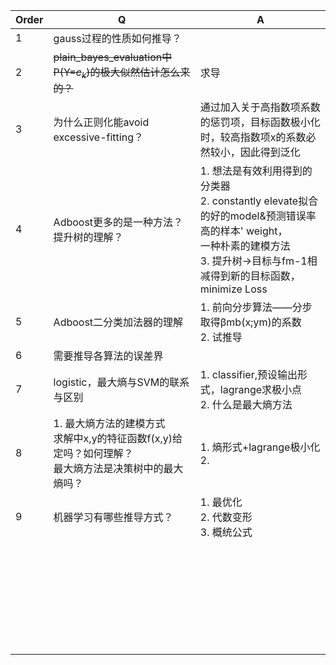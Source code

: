 | Order | Q                                                            | A                                                            |
| ----- | ------------------------------------------------------------ | ------------------------------------------------------------ |
| 1     | gauss过程的性质如何推导？                                    |                                                              |
| 2     | ~~plain\_bayes\_evaluation中P(Y=$c_k$)的极大似然估计怎么来的？~~ | 求导                                                         |
| 3     | 为什么正则化能avoid excessive-fitting？                      | 通过加入关于高指数项系数的惩罚项，目标函数极小化时，较高指数项x的系数必然较小，因此得到泛化 |
| 4     | Adboost更多的是一种方法？<br />提升树的理解？                | 1.  想法是有效利用得到的分类器<br />2. constantly elevate拟合的好的model&预测错误率高的样本' weight，<br />一种朴素的建模方法<br />3. 提升树→目标与fm-1相减得到新的目标函数，minimize Loss |
| 5     | Adboost二分类加法器的理解                                    | 1. 前向分步算法——分步取得βmb(x;ym)的系数<br />2. 试推导      |
| 6     | 需要推导各算法的误差界                                       |                                                              |
| 7     | logistic，最大熵与SVM的联系与区别                            | 1. classifier,预设输出形式，lagrange求极小点<br />2. 什么是最大熵方法 |
| 8     | 1. 最大熵方法的建模方式<br />求解中x,y的特征函数f(x,y)给定吗？如何理解？<br />最大熵方法是决策树中的最大熵吗？ | 1. 熵形式+lagrange极小化<br />2.                             |
| 9     | 机器学习有哪些推导方式？                                     | 1. 最优化<br />2. 代数变形<br />3. 概统公式                  |
|       |                                                              |                                                              |
|       |                                                              |                                                              |
|       |                                                              |                                                              |
|       |                                                              |                                                              |
|       |                                                              |                                                              |
|       |                                                              |                                                              |
|       |                                                              |                                                              |
|       |                                                              |                                                              |
|       |                                                              |                                                              |
|       |                                                              |                                                              |
|       |                                                              |                                                              |
|       |                                                              |                                                              |
|       |                                                              |                                                              |
|       |                                                              |                                                              |
|       |                                                              |                                                              |
|       |                                                              |                                                              |
|       |                                                              |                                                              |
|       |                                                              |                                                              |
|       |                                                              |                                                              |
|       |                                                              |                                                              |
|       |                                                              |                                                              |
|       |                                                              |                                                              |
|       |                                                              |                                                              |
|       |                                                              |                                                              |
|       |                                                              |                                                              |
|       |                                                              |                                                              |
|       |                                                              |                                                              |
|       |                                                              |                                                              |
|       |                                                              |                                                              |
|       |                                                              |                                                              |

